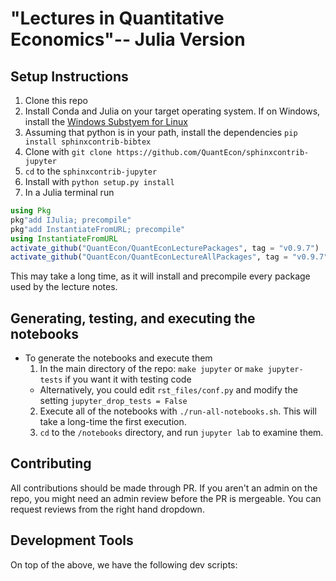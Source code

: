 # "Lectures in Quantitative Economics"-- Julia Version

## Setup Instructions
1. Clone this repo
2. Install Conda and Julia on your target operating system.  If on Windows, install the [Windows Substyem for Linux](https://github.com/econtoolkit/tutorials/blob/master/julia/WSL.md)
3. Assuming that python is in your path, install the dependencies `pip install sphinxcontrib-bibtex`
4. Clone with `git clone https://github.com/QuantEcon/sphinxcontrib-jupyter`
5. `cd` to the `sphinxcontrib-jupyter`
6. Install with `python setup.py install`
7. In a Julia terminal run

```julia
using Pkg
pkg"add IJulia; precompile"
pkg"add InstantiateFromURL; precompile"
using InstantiateFromURL
activate_github("QuantEcon/QuantEconLecturePackages", tag = "v0.9.7")
activate_github("QuantEcon/QuantEconLectureAllPackages", tag = "v0.9.7")
```

This may take a long time, as it will install and precompile every package used by the lecture notes.

## Generating, testing, and executing the notebooks
- To generate the notebooks and execute them
  1. In the main directory of the repo: `make jupyter` or `make jupyter-tests` if you want it with testing code
    * Alternatively, you could edit `rst_files/conf.py` and modify the setting `jupyter_drop_tests = False`
  2. Execute all of the notebooks with `./run-all-notebooks.sh`.  This will take a long-time the first execution.
  3. `cd` to the `/notebooks` directory, and run `jupyter lab` to examine them.

## Contributing

All contributions should be made through PR. If you aren't an admin on the repo, you might need an admin review before the PR is mergeable. You can request reviews from the right hand dropdown.

## Development Tools

On top of the above, we have the following dev scripts:
